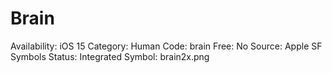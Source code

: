 # Brain

Availability: iOS 15
Category: Human
Code: brain
Free: No
Source: Apple SF Symbols
Status: Integrated
Symbol: brain2x.png